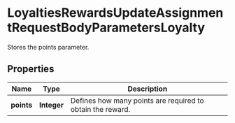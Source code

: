 

# LoyaltiesRewardsUpdateAssignmentRequestBodyParametersLoyalty

Stores the points parameter.

## Properties

| Name | Type | Description |
|------------ | ------------- | ------------- |
|**points** | **Integer** | Defines how many points are required to obtain the reward. |



